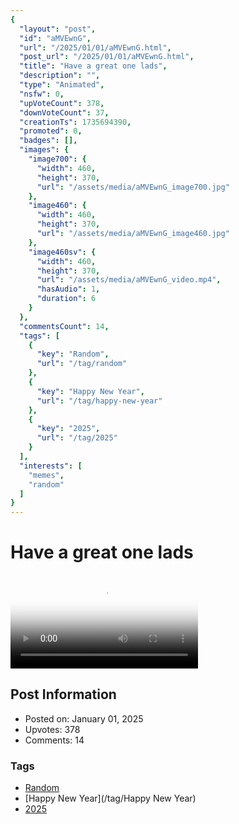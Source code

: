 ```yaml
---
{
  "layout": "post",
  "id": "aMVEwnG",
  "url": "/2025/01/01/aMVEwnG.html",
  "post_url": "/2025/01/01/aMVEwnG.html",
  "title": "Have a great one lads",
  "description": "",
  "type": "Animated",
  "nsfw": 0,
  "upVoteCount": 378,
  "downVoteCount": 37,
  "creationTs": 1735694390,
  "promoted": 0,
  "badges": [],
  "images": {
    "image700": {
      "width": 460,
      "height": 370,
      "url": "/assets/media/aMVEwnG_image700.jpg"
    },
    "image460": {
      "width": 460,
      "height": 370,
      "url": "/assets/media/aMVEwnG_image460.jpg"
    },
    "image460sv": {
      "width": 460,
      "height": 370,
      "url": "/assets/media/aMVEwnG_video.mp4",
      "hasAudio": 1,
      "duration": 6
    }
  },
  "commentsCount": 14,
  "tags": [
    {
      "key": "Random",
      "url": "/tag/random"
    },
    {
      "key": "Happy New Year",
      "url": "/tag/happy-new-year"
    },
    {
      "key": "2025",
      "url": "/tag/2025"
    }
  ],
  "interests": [
    "memes",
    "random"
  ]
}
---
```


# Have a great one lads

<video controls playsinline loop poster="/assets/media/aMVEwnG_image460.jpg">
  <source src="/assets/media/aMVEwnG_video.mp4" type="video/mp4">
  Your browser does not support the video tag.
</video>

## Post Information

- Posted on: January 01, 2025
- Upvotes: 378
- Comments: 14

### Tags

- [Random](/tag/Random)
- [Happy New Year](/tag/Happy New Year)
- [2025](/tag/2025)
